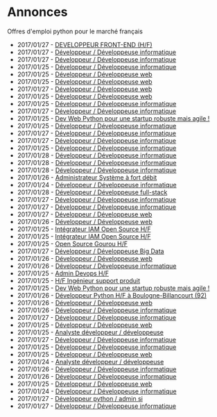 # Annonces

Offres d'emploi python pour le marché français

* 2017/01/27 - [DEVELOPPEUR FRONT-END (H/F)](http://www.pyjobs.fr/jobs/details/4749/developpeur-front-end-h-f "DEVELOPPEUR FRONT-END (H/F)")
* 2017/01/27 - [Développeur / Développeuse informatique](http://www.pyjobs.fr/jobs/details/4737/developpeur-developpeuse-informatique "Développeur / Développeuse informatique")
* 2017/01/27 - [Développeur / Développeuse informatique](http://www.pyjobs.fr/jobs/details/4736/developpeur-developpeuse-informatique "Développeur / Développeuse informatique")
* 2017/01/25 - [Développeur / Développeuse informatique](http://www.pyjobs.fr/jobs/details/4715/developpeur-developpeuse-informatique "Développeur / Développeuse informatique")
* 2017/01/25 - [Développeur / Développeuse web](http://www.pyjobs.fr/jobs/details/4712/developpeur-developpeuse-web "Développeur / Développeuse web")
* 2017/01/25 - [Développeur / Développeuse web](http://www.pyjobs.fr/jobs/details/4711/developpeur-developpeuse-web "Développeur / Développeuse web")
* 2017/01/27 - [Développeur / Développeuse web](http://www.pyjobs.fr/jobs/details/4748/developpeur-developpeuse-web "Développeur / Développeuse web")
* 2017/01/25 - [Développeur / Développeuse web](http://www.pyjobs.fr/jobs/details/4713/developpeur-developpeuse-web "Développeur / Développeuse web")
* 2017/01/25 - [Développeur / Développeuse informatique](http://www.pyjobs.fr/jobs/details/4716/developpeur-developpeuse-informatique "Développeur / Développeuse informatique")
* 2017/01/27 - [Développeur / Développeuse informatique](http://www.pyjobs.fr/jobs/details/4747/developpeur-developpeuse-informatique "Développeur / Développeuse informatique")
* 2017/01/25 - [Dev Web Python pour une startup robuste mais agile !](http://www.pyjobs.fr/jobs/details/4726/dev-web-python-pour-une-startup-robuste-mais-agile "Dev Web Python pour une startup robuste mais agile !")
* 2017/01/25 - [Développeur / Développeuse informatique](http://www.pyjobs.fr/jobs/details/4710/developpeur-developpeuse-informatique "Développeur / Développeuse informatique")
* 2017/01/27 - [Développeur / Développeuse informatique](http://www.pyjobs.fr/jobs/details/4745/developpeur-developpeuse-informatique "Développeur / Développeuse informatique")
* 2017/01/27 - [Développeur / Développeuse informatique](http://www.pyjobs.fr/jobs/details/4746/developpeur-developpeuse-informatique "Développeur / Développeuse informatique")
* 2017/01/25 - [Développeur / Développeuse informatique](http://www.pyjobs.fr/jobs/details/4714/developpeur-developpeuse-informatique "Développeur / Développeuse informatique")
* 2017/01/28 - [Développeur / Développeuse informatique](http://www.pyjobs.fr/jobs/details/4753/developpeur-developpeuse-informatique "Développeur / Développeuse informatique")
* 2017/01/28 - [Développeur / Développeuse informatique](http://www.pyjobs.fr/jobs/details/4754/developpeur-developpeuse-informatique "Développeur / Développeuse informatique")
* 2017/01/28 - [Développeur / Développeuse informatique](http://www.pyjobs.fr/jobs/details/4755/developpeur-developpeuse-informatique "Développeur / Développeuse informatique")
* 2017/01/26 - [Administrateur Système à fort débit](http://www.pyjobs.fr/jobs/details/4735/administrateur-systeme-a-fort-debit "Administrateur Système à fort débit")
* 2017/01/24 - [Développeur / Développeuse informatique](http://www.pyjobs.fr/jobs/details/4700/developpeur-developpeuse-informatique "Développeur / Développeuse informatique")
* 2017/01/28 - [Développeur / Développeuse full-stack](http://www.pyjobs.fr/jobs/details/4752/developpeur-developpeuse-full-stack "Développeur / Développeuse full-stack")
* 2017/01/27 - [Développeur / Développeuse informatique](http://www.pyjobs.fr/jobs/details/4743/developpeur-developpeuse-informatique "Développeur / Développeuse informatique")
* 2017/01/27 - [Développeur / Développeuse informatique](http://www.pyjobs.fr/jobs/details/4744/developpeur-developpeuse-informatique "Développeur / Développeuse informatique")
* 2017/01/27 - [Développeur / Développeuse web](http://www.pyjobs.fr/jobs/details/4742/developpeur-developpeuse-web "Développeur / Développeuse web")
* 2017/01/26 - [Développeur / Développeuse web](http://www.pyjobs.fr/jobs/details/4734/developpeur-developpeuse-web "Développeur / Développeuse web")
* 2017/01/25 - [Intégrateur IAM Open Source H/F](http://www.pyjobs.fr/jobs/details/4725/integrateur-iam-open-source-h-f "Intégrateur IAM Open Source H/F")
* 2017/01/25 - [Intégrateur IAM Open Source H/F](http://www.pyjobs.fr/jobs/details/4724/integrateur-iam-open-source-h-f "Intégrateur IAM Open Source H/F")
* 2017/01/25 - [Open Source Gourou H/F](http://www.pyjobs.fr/jobs/details/4721/open-source-gourou-h-f "Open Source Gourou H/F")
* 2017/01/27 - [Développeur / Développeuse Big Data](http://www.pyjobs.fr/jobs/details/4741/developpeur-developpeuse-big-data "Développeur / Développeuse Big Data")
* 2017/01/26 - [Développeur / Développeuse web](http://www.pyjobs.fr/jobs/details/4732/developpeur-developpeuse-web "Développeur / Développeuse web")
* 2017/01/26 - [Développeur / Développeuse informatique](http://www.pyjobs.fr/jobs/details/4733/developpeur-developpeuse-informatique "Développeur / Développeuse informatique")
* 2017/01/25 - [Admin Devops H/F](http://www.pyjobs.fr/jobs/details/4722/admin-devops-h-f "Admin Devops H/F")
* 2017/01/25 - [H/F Ingénieur support produit](http://www.pyjobs.fr/jobs/details/4723/h-f-ingenieur-support-produit "H/F Ingénieur support produit")
* 2017/01/25 - [Dev Web Python pour une startup robuste mais agile !](http://www.pyjobs.fr/jobs/details/4720/dev-web-python-pour-une-startup-robuste-mais-agile "Dev Web Python pour une startup robuste mais agile !")
* 2017/01/26 - [Développeur Python H/F à Boulogne-Billancourt (92)](http://www.pyjobs.fr/jobs/details/4729/developpeur-python-h-f-a-boulogne-billancourt-92 "Développeur Python H/F à Boulogne-Billancourt (92)")
* 2017/01/26 - [Développeur / Développeuse web](http://www.pyjobs.fr/jobs/details/4730/developpeur-developpeuse-web "Développeur / Développeuse web")
* 2017/01/26 - [Développeur / Développeuse informatique](http://www.pyjobs.fr/jobs/details/4731/developpeur-developpeuse-informatique "Développeur / Développeuse informatique")
* 2017/01/27 - [Développeur / Développeuse informatique](http://www.pyjobs.fr/jobs/details/4740/developpeur-developpeuse-informatique "Développeur / Développeuse informatique")
* 2017/01/25 - [Développeur / Développeuse web](http://www.pyjobs.fr/jobs/details/4707/developpeur-developpeuse-web "Développeur / Développeuse web")
* 2017/01/25 - [Analyste développeur / développeuse](http://www.pyjobs.fr/jobs/details/4709/analyste-developpeur-developpeuse "Analyste développeur / développeuse")
* 2017/01/27 - [Développeur / Développeuse informatique](http://www.pyjobs.fr/jobs/details/4739/developpeur-developpeuse-informatique "Développeur / Développeuse informatique")
* 2017/01/25 - [Développeur / Développeuse informatique](http://www.pyjobs.fr/jobs/details/4706/developpeur-developpeuse-informatique "Développeur / Développeuse informatique")
* 2017/01/25 - [Développeur / Développeuse web](http://www.pyjobs.fr/jobs/details/4708/developpeur-developpeuse-web "Développeur / Développeuse web")
* 2017/01/24 - [Analyste développeur / développeuse](http://www.pyjobs.fr/jobs/details/4699/analyste-developpeur-developpeuse "Analyste développeur / développeuse")
* 2017/01/26 - [Développeur / Développeuse informatique](http://www.pyjobs.fr/jobs/details/4727/developpeur-developpeuse-informatique "Développeur / Développeuse informatique")
* 2017/01/26 - [Développeur / Développeuse informatique](http://www.pyjobs.fr/jobs/details/4728/developpeur-developpeuse-informatique "Développeur / Développeuse informatique")
* 2017/01/25 - [Développeur / Développeuse web](http://www.pyjobs.fr/jobs/details/4719/developpeur-developpeuse-web "Développeur / Développeuse web")
* 2017/01/24 - [Développeur / Développeuse informatique](http://www.pyjobs.fr/jobs/details/4697/developpeur-developpeuse-informatique "Développeur / Développeuse informatique")
* 2017/01/27 - [Développeur python / admin si](http://www.pyjobs.fr/jobs/details/4751/developpeur-python-admin-si "Développeur python / admin si")
* 2017/01/27 - [Développeur / Développeuse informatique](http://www.pyjobs.fr/jobs/details/4738/developpeur-developpeuse-informatique "Développeur / Développeuse informatique")

